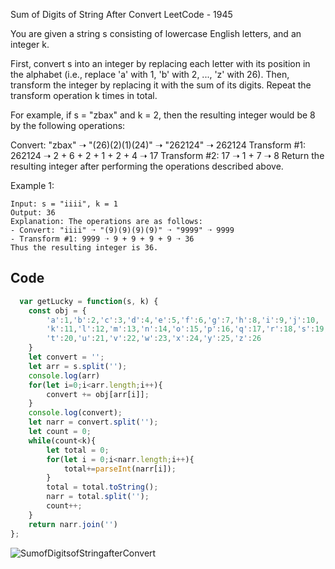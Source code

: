 Sum of Digits of String After Convert LeetCode - 1945

You are given a string s consisting of lowercase English letters, and an integer k.

First, convert s into an integer by replacing each letter with its position in the alphabet (i.e., replace 'a' with 1, 'b' with 2, ..., 'z' with 26). Then, transform the integer by replacing it with the sum of its digits. Repeat the transform operation k times in total.

For example, if s = "zbax" and k = 2, then the resulting integer would be 8 by the following operations:

Convert: "zbax" ➝ "(26)(2)(1)(24)" ➝ "262124" ➝ 262124
Transform #1: 262124 ➝ 2 + 6 + 2 + 1 + 2 + 4 ➝ 17
Transform #2: 17 ➝ 1 + 7 ➝ 8
Return the resulting integer after performing the operations described above.

 

Example 1:
```
Input: s = "iiii", k = 1
Output: 36
Explanation: The operations are as follows:
- Convert: "iiii" ➝ "(9)(9)(9)(9)" ➝ "9999" ➝ 9999
- Transform #1: 9999 ➝ 9 + 9 + 9 + 9 ➝ 36
Thus the resulting integer is 36.
```

## Code 

```Javascript
  var getLucky = function(s, k) {
    const obj = {
        'a':1,'b':2,'c':3,'d':4,'e':5,'f':6,'g':7,'h':8,'i':9,'j':10,
        'k':11,'l':12,'m':13,'n':14,'o':15,'p':16,'q':17,'r':18,'s':19,
        't':20,'u':21,'v':22,'w':23,'x':24,'y':25,'z':26
    }
    let convert = '';
    let arr = s.split('');
    console.log(arr)
    for(let i=0;i<arr.length;i++){
        convert += obj[arr[i]];
    }
    console.log(convert);
    let narr = convert.split('');
    let count = 0;
    while(count<k){
        let total = 0;
        for(let i = 0;i<narr.length;i++){
            total+=parseInt(narr[i]);
        }
        total = total.toString();
        narr = total.split('');
        count++;
    }
    return narr.join('')
};
```

![SumofDigitsofStringafterConvert](https://user-images.githubusercontent.com/96117746/221867537-16a3bd3f-704f-4a42-ada0-dd2e5fdf99ff.png)
